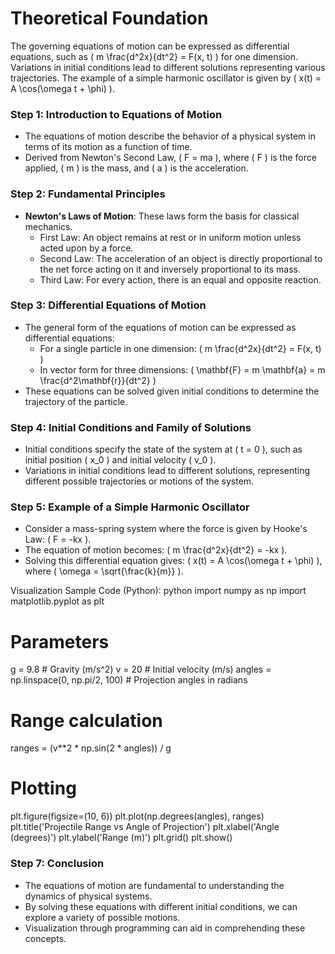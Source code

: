 # Theoretical Foundation

The governing equations of motion can be expressed as differential equations, such as \( m \frac{d^2x}{dt^2} = F(x, t) \) for one dimension. Variations in initial conditions lead to different solutions representing various trajectories. The example of a simple harmonic oscillator is given by \( x(t) = A \cos(\omega t + \phi) \).

### Step 1: Introduction to Equations of Motion
- The equations of motion describe the behavior of a physical system in terms of its motion as a function of time.
- Derived from Newton's Second Law, \( F = ma \), where \( F \) is the force applied, \( m \) is the mass, and \( a \) is the acceleration.

### Step 2: Fundamental Principles
- **Newton's Laws of Motion**: These laws form the basis for classical mechanics.
  - First Law: An object remains at rest or in uniform motion unless acted upon by a force.
  - Second Law: The acceleration of an object is directly proportional to the net force acting on it and inversely proportional to its mass.
  - Third Law: For every action, there is an equal and opposite reaction.

### Step 3: Differential Equations of Motion
- The general form of the equations of motion can be expressed as differential equations:
  - For a single particle in one dimension: \( m \frac{d^2x}{dt^2} = F(x, t) \)
  - In vector form for three dimensions: \( \mathbf{F} = m \mathbf{a} = m \frac{d^2\mathbf{r}}{dt^2} \)
- These equations can be solved given initial conditions to determine the trajectory of the particle.

### Step 4: Initial Conditions and Family of Solutions
- Initial conditions specify the state of the system at \( t = 0 \), such as initial position \( x_0 \) and initial velocity \( v_0 \).
- Variations in initial conditions lead to different solutions, representing different possible trajectories or motions of the system.

### Step 5: Example of a Simple Harmonic Oscillator
- Consider a mass-spring system where the force is given by Hooke's Law: \( F = -kx \).
- The equation of motion becomes: \( m \frac{d^2x}{dt^2} = -kx \).
- Solving this differential equation gives: \( x(t) = A \cos(\omega t + \phi) \), where \( \omega = \sqrt{\frac{k}{m}} \).

Visualization Sample Code (Python):
python
import numpy as np
import matplotlib.pyplot as plt

# Parameters
g = 9.8  # Gravity (m/s^2)
v = 20   # Initial velocity (m/s)
angles = np.linspace(0, np.pi/2, 100)  # Projection angles in radians

# Range calculation
ranges = (v**2 * np.sin(2 * angles)) / g

# Plotting
plt.figure(figsize=(10, 6))
plt.plot(np.degrees(angles), ranges)
plt.title('Projectile Range vs Angle of Projection')
plt.xlabel('Angle (degrees)')
plt.ylabel('Range (m)')
plt.grid()
plt.show()

### Step 7: Conclusion
- The equations of motion are fundamental to understanding the dynamics of physical systems.
- By solving these equations with different initial conditions, we can explore a variety of possible motions.
- Visualization through programming can aid in comprehending these concepts.

